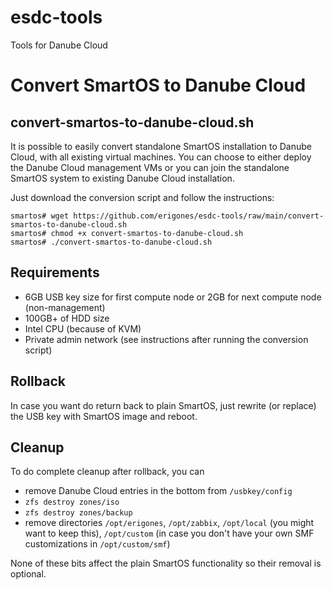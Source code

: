 # esdc-tools
Tools for Danube Cloud

Convert SmartOS to Danube Cloud
===============================
convert-smartos-to-danube-cloud.sh
------

It is possible to easily convert standalone SmartOS installation to Danube Cloud, with all existing virtual machines. You can choose to either deploy the Danube Cloud management VMs or you can join the standalone SmartOS system to existing Danube Cloud installation.

Just download the conversion script and follow the instructions:
```
smartos# wget https://github.com/erigones/esdc-tools/raw/main/convert-smartos-to-danube-cloud.sh
smartos# chmod +x convert-smartos-to-danube-cloud.sh
smartos# ./convert-smartos-to-danube-cloud.sh
```

Requirements
------------
* 6GB USB key size for first compute node or 2GB for next compute node (non-management)
* 100GB+ of HDD size
* Intel CPU (because of KVM)
* Private admin network (see instructions after running the conversion script)

Rollback
--------
In case you want do return back to plain SmartOS, just rewrite (or replace) the USB key with SmartOS image and reboot.

Cleanup
-------
To do complete cleanup after rollback, you can 
* remove Danube Cloud entries in the bottom from `/usbkey/config`
* `zfs destroy zones/iso`
* `zfs destroy zones/backup`
* remove directories `/opt/erigones`, `/opt/zabbix`, `/opt/local` (you might want to keep this), `/opt/custom` (in case you don't have your own SMF customizations in `/opt/custom/smf`)

None of these bits affect the plain SmartOS functionality so their removal is optional.
